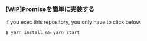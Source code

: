 ### [WIP]Promiseを簡単に実装する

if you exec this repository, you only have to click below.

`$ yarn install && yarn start`